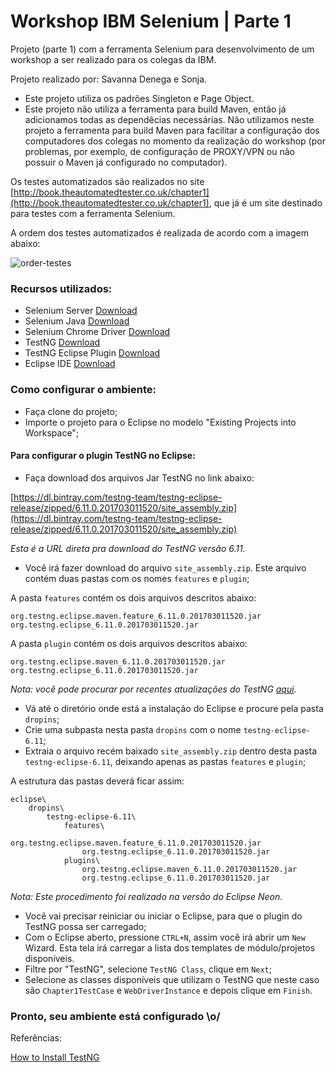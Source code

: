 # Workshop IBM Selenium | Parte 1

Projeto (parte 1) com a ferramenta Selenium para desenvolvimento de um workshop a ser realizado para os colegas da IBM.

Projeto realizado por: Savanna Denega e Sonja.

- Este projeto utiliza os padrões Singleton e Page Object.
- Este projeto não utiliza a ferramenta para build Maven, então já adicionamos todas as dependêcias necessárias. Não utilizamos neste projeto a ferramenta para build Maven para facilitar a configuração dos computadores dos colegas no momento da realização do workshop (por problemas, por exemplo, de configuração de PROXY/VPN ou não possuir o Maven já configurado no computador).

Os testes automatizados são realizados no site [http://book.theautomatedtester.co.uk/chapter1](http://book.theautomatedtester.co.uk/chapter1), que já é um site destinado para testes com a ferramenta Selenium.

A ordem dos testes automatizados é realizada de acordo com a imagem abaixo:

![order-testes](readme-images/order-tests-project1.png)


### Recursos utilizados:

- Selenium Server [Download](https://www.seleniumhq.org/download/)
- Selenium Java [Download](https://www.seleniumhq.org/download/)
- Selenium Chrome Driver [Download](https://sites.google.com/a/chromium.org/chromedriver/downloads)
- TestNG [Download](http://testng.org/doc/download.html)
- TestNG Eclipse Plugin [Download](https://dl.bintray.com/testng-team/testng-eclipse-release/zipped/6.11.0.201703011520/site_assembly.zip)
- Eclipse IDE [Download](http://www.eclipse.org/downloads/)

### Como configurar o ambiente:

- Faça clone do projeto;
- Importe o projeto para o Eclipse no modelo "Existing Projects into Workspace";

#### **Para configurar o plugin TestNG no Eclipse:**

- Faça download dos arquivos Jar TestNG no link abaixo:

[https://dl.bintray.com/testng-team/testng-eclipse-release/zipped/6.11.0.201703011520/site_assembly.zip](https://dl.bintray.com/testng-team/testng-eclipse-release/zipped/6.11.0.201703011520/site_assembly.zip)

_Esta é a URL direta pra download do TestNG versão 6.11._

- Você irá fazer download do arquivo `site_assembly.zip`. Este arquivo contém duas pastas com os nomes `features` e `plugin`;

A pasta `features` contém os dois arquivos descritos abaixo:
```
org.testng.eclipse.maven.feature_6.11.0.201703011520.jar
org.testng.eclipse_6.11.0.201703011520.jar
```
A pasta `plugin` contém os dois arquivos descritos abaixo:
```
org.testng.eclipse.maven_6.11.0.201703011520.jar
org.testng.eclipse_6.11.0.201703011520.jar
```
_Nota: você pode procurar por recentes atualizações do TestNG [aqui](https://github.com/cbeust/testng-eclipse)._

- Vá até o diretório onde está a instalação do Eclipse e procure pela pasta `dropins`;
- Crie uma subpasta nesta pasta `dropins` com o nome `testng-eclipse-6.11`;
- Extraia o arquivo recém baixado `site_assembly.zip` dentro desta pasta `testng-eclipse-6.11`, deixando apenas as pastas `features` e `plugin`;

A estrutura das pastas deverá ficar assim:
```
eclipse\
	dropins\
		testng-eclipse-6.11\
			features\
				org.testng.eclipse.maven.feature_6.11.0.201703011520.jar
				org.testng.eclipse_6.11.0.201703011520.jar 
			plugins\
				org.testng.eclipse.maven_6.11.0.201703011520.jar
				org.testng.eclipse_6.11.0.201703011520.jar 
```
_Nota: Este procedimento foi realizado na versão do Eclipse Neon._

- Você vai precisar reiniciar ou iniciar o Eclipse, para que o plugin do TestNG possa ser carregado;
- Com o Eclipse aberto, pressione `CTRL+N`, assim você irá abrir um `New` Wizard. Esta tela irá carregar a lista dos templates de módulo/projetos disponíveis. 
- Filtre por "TestNG", selecione `TestNG Class`, clique em `Next`;
- Selecione as classes disponíveis que utilizam o TestNG que neste caso são `Chapter1TestCase` e `WebDriverInstance` e depois clique em `Finish`.

### Pronto, seu ambiente está configurado \o/

Referências:

[How to Install TestNG](http://www.techbeamers.com/install-testng-in-eclipse-ide/)


	
